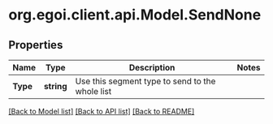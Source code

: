 # org.egoi.client.api.Model.SendNone
## Properties

Name | Type | Description | Notes
------------ | ------------- | ------------- | -------------
**Type** | **string** | Use this segment type to send to the whole list | 

[[Back to Model list]](../README.md#documentation-for-models) [[Back to API list]](../README.md#documentation-for-api-endpoints) [[Back to README]](../README.md)

